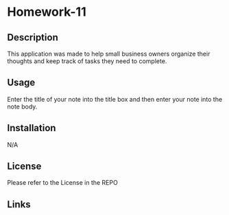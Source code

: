 # Homework-11

## Description
This application was made to help small business owners organize their thoughts and keep track of tasks they need to complete.

## Usage
Enter the title of your note into the title box and then enter your note into the note body.

## Installation
N/A

## License
Please refer to the License in the REPO

## Links
